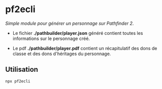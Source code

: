 # pf2ecli

*Simple module pour générer un personnage sur Pathfinder 2*. 

- Le fichier **./pathbuilder/player.json** généré contient toutes les informations sur le personnage créé. 

- Le pdf **./pathbuilder/player.pdf** contient un récapitulatif des dons de classe et des dons d'héritages du personnage.

## Utilisation
```
npx pf2ecli
```
